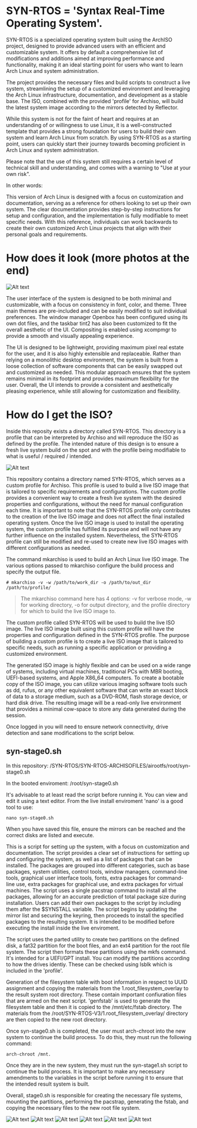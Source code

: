 # SYN-RTOS = 'Syntax Real-Time Operating System'.

SYN-RTOS is a specialized operating system built using the ArchISO project, designed to provide advanced users with an efficient and customizable system. It offers by default a comprehensive list of modifications and additions aimed at improving performance and functionality, making it an ideal starting point for users who want to learn Arch Linux and system administration.

The project provides the necessary files and build scripts to construct a live system, streamlining the setup of a customized environment and leveraging the Arch Linux infrastructure, documentation, and development as a stable base. The ISO, combined with the provided 'profile' for Archiso, will build the latest system image according to the mirrors detected by Reflector.

While this system is not for the faint of heart and requires at an understanding of or willingness to use Linux, it is a well-constructed template that provides a strong foundation for users to build their own system and learn Arch Linux from scratch. By using SYN-RTOS as a starting point, users can quickly start their journey towards becoming proficient in Arch Linux and system administration.

Please note that the use of this system still requires a certain level of technical skill and understanding, and comes with a warning to "Use at your own risk".

In other words: 

This version of Arch Linux is designed with a focus on customization and documentation, serving as a reference for others looking to set up their own system. The clear documentation provides step-by-step instructions for setup and configuration, and the implementation is fully modifiable to meet specific needs. With this reference, individuals can work backwards to create their own customized Arch Linux projects that align with their personal goals and requirements.

# How does it look (more photos at the end)
![Alt text](/Screenshots/syn-latest.png?raw=true)

The user interface of the system is designed to be both minimal and customizable, with a focus on consistency in font, color, and theme. Three main themes are pre-included and can be easily modified to suit individual preferences. The window manager Openbox has been configured using its own dot files, and the taskbar tint2 has also been customized to fit the overall aesthetic of the UI. Compositing is enabled using xcompmgr to provide a smooth and visually appealing experience.

The UI is designed to be lightweight, providing maximum pixel real estate for the user, and it is also highly extensible and replaceable. Rather than relying on a monolithic desktop environment, the system is built from a loose collection of software components that can be easily swapped out and customized as needed. This modular approach ensures that the system remains minimal in its footprint and provides maximum flexibility for the user. Overall, the UI intends to provide a consistent and aesthetically pleasing experience, while still allowing for customization and flexibility.

# How do I get the ISO?

Inside this reposity exists a directory called SYN-RTOS. This directory is a profile that can be interpreted by Archiso and will reproduce the ISO as defined by the profile. The intended nature of this design is to ensure a fresh live system build on the spot and with the profile being modifiable to what is useful / required / intended.

![Alt text](/Screenshots/ranger-looking-at-scripts.png?raw=true)

This repository contains a directory named SYN-RTOS, which serves as a custom profile for Archiso. This profile is used to build a live ISO image that is tailored to specific requirements and configurations. The custom profile provides a convenient way to create a fresh live system with the desired properties and configurations, without the need for manual configuration each time. It is important to note that the SYN-RTOS profile only contributes to the creation of the live ISO image and does not affect the final installed operating system. Once the live ISO image is used to install the operating system, the custom profile has fulfilled its purpose and will not have any further influence on the installed system. Nevertheless, the SYN-RTOS profile can still be modified and re-used to create new live ISO images with different configurations as needed.

The command mkarchiso is used to build an Arch Linux live ISO image. The various options passed to mkarchiso configure the build process and specify the output file.

```
# mkarchiso -v -w /path/to/work_dir -o /path/to/out_dir /path/to/profile/
```
> The mkarchiso command here has 4 options: -v for verbose mode, -w for working directory, -o for output directory, and the profile directory for which to build the live ISO image to.

The custom profile called SYN-RTOS will be used to build the live ISO image. The live ISO image built using this custom profile will have the properties and configuration defined in the SYN-RTOS profile. The purpose of building a custom profile is to create a live ISO image that is tailored to specific needs, such as running a specific application or providing a customized environment.

The generated ISO image is highly flexible and can be used on a wide range of systems, including virtual machines, traditional PCs with MBR booting, UEFI-based systems, and Apple X86_64 computers. To create a bootable copy of the ISO image, you can utilize various imaging software tools such as dd, rufus, or any other equivalent software that can write an exact block of data to a storage medium, such as a DVD-ROM, flash storage device, or hard disk drive. The resulting image will be a read-only live environment that provides a minimal cow-space to store any data generated during the session.

Once logged in you will need to ensure network connectivity, drive detection and sane modifications to the script below.

## syn-stage0.sh

In this repository:           /SYN-RTOS/SYN-RTOS-ARCHISOFILES/airootfs/root/syn-stage0.sh

In the booted enviroment:     /root/syn-stage0.sh

It's advisable to at least read the script before running it. You can view and edit it using a text editor. From the live install enviroment 'nano' is a good tool to use:

```
nano syn-stage0.sh
```
When you have saved this file, ensure the mirrors can be reached and the correct disks are listed and execute.

This is a script for setting up the system, with a focus on customization and documentation. The script provides a clear set of instructions for setting up and configuring the system, as well as a list of packages that can be installed. The packages are grouped into different categories, such as base packages, system utilities, control tools, window managers, command-line tools, graphical user interface tools, fonts, extra packages for command-line use, extra packages for graphical use, and extra packages for virtual machines. The script uses a single pacstrap command to install all the packages, allowing for an accurate prediction of total package size during installation. Users can add their own packages to the script by including them after the $SYNSTALL variable. The script begins by updating the mirror list and securing the keyring, then proceeds to install the specified packages to the resulting system. It is intended to be modified before executing the install inside the live enviroment.

The script uses the parted utility to create two partitions on the defined disk, a fat32 partition for the boot files, and an ext4 partition for the root file system. The script then formats these partitions using the mkfs command. It's intended for a UEFI/GPT install. You can modify the partitions according to how the drives identiy. These can be checked using lsblk which is included in the 'profile'.

Generation of the filesystem table with boot information in respect to UUID assignment and copying the materials from the 1.root_filesystem_overlay to the result system root directory. These contain important confiuration files that are armed on the next script. 'genfstab' is used to generate the filesystem table and then it is copied to the /mnt/etc/fstab directory. The materials from the /root/SYN-RTOS-V3/1.root_filesystem_overlay/ directory are then copied to the new root directory.

Once syn-stage0.sh is completed, the user must arch-chroot into the new system to continue the build process. To do this, they must run the following command: 
```
arch-chroot /mnt.
```
Once they are in the new system, they must run the syn-stage1.sh script to continue the build process. It is important to make any necessary amendments to the variables in the script before running it to ensure that the intended result system is built.

Overall, stage0.sh is responsible for creating the necessary file systems, mounting the partitions, performing the pacstrap, generating the fstab, and copying the necessary files to the new root file system.

![Alt text](/Screenshots/default-syn-theme.png?raw=true)
![Alt text](/Screenshots/green-syn-theme.png?raw=true)
![Alt text](/Screenshots/red-syn-theme.png?raw=true)
![Alt text](/Screenshots/reddown-syn-theme.png?raw=true)
![Alt text](/Screenshots/Openbox_Menu.PNG?raw=true)
![Alt text](/Screenshots/Pacman_Updates.PNG?raw=true)
